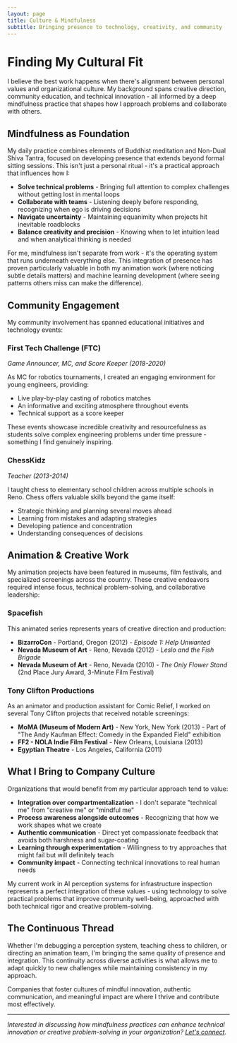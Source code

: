 ```yaml
---
layout: page
title: Culture & Mindfulness
subtitle: Bringing presence to technology, creativity, and community
---
```


# Finding My Cultural Fit

I believe the best work happens when there's alignment between personal values and organizational culture. My background spans creative direction, community education, and technical innovation - all informed by a deep mindfulness practice that shapes how I approach problems and collaborate with others.

## Mindfulness as Foundation

My daily practice combines elements of Buddhist meditation and Non-Dual Shiva Tantra, focused on developing presence that extends beyond formal sitting sessions. This isn't just a personal ritual - it's a practical approach that influences how I:

- **Solve technical problems** - Bringing full attention to complex challenges without getting lost in mental loops
- **Collaborate with teams** - Listening deeply before responding, recognizing when ego is driving decisions
- **Navigate uncertainty** - Maintaining equanimity when projects hit inevitable roadblocks
- **Balance creativity and precision** - Knowing when to let intuition lead and when analytical thinking is needed

For me, mindfulness isn't separate from work - it's the operating system that runs underneath everything else. This integration of presence has proven particularly valuable in both my animation work (where noticing subtle details matters) and machine learning development (where seeing patterns others miss can make the difference).

## Community Engagement

My community involvement has spanned educational initiatives and technology events:

### First Tech Challenge (FTC)
*Game Announcer, MC, and Score Keeper (2018-2020)*

As MC for robotics tournaments, I created an engaging environment for young engineers, providing:
- Live play-by-play casting of robotics matches
- An informative and exciting atmosphere throughout events
- Technical support as a score keeper

These events showcase incredible creativity and resourcefulness as students solve complex engineering problems under time pressure - something I find genuinely inspiring.

### ChessKidz
*Teacher (2013-2014)*

I taught chess to elementary school children across multiple schools in Reno. Chess offers valuable skills beyond the game itself:
- Strategic thinking and planning several moves ahead
- Learning from mistakes and adapting strategies
- Developing patience and concentration
- Understanding consequences of decisions

## Animation & Creative Work

My animation projects have been featured in museums, film festivals, and specialized screenings across the country. These creative endeavors required intense focus, technical problem-solving, and collaborative leadership:

### Spacefish
This animated series represents years of creative direction and production:

- **BizarroCon** - Portland, Oregon (2012) - *Episode 1: Help Unwanted*
- **Nevada Museum of Art** - Reno, Nevada (2012) - *Leslo and the Fish Brigade*
- **Nevada Museum of Art** - Reno, Nevada (2010) - *The Only Flower Stand* (2nd Place Jury Award, 3-Minute Film Festival)

### Tony Clifton Productions
As an animator and production assistant for Comic Relief, I worked on several Tony Clifton projects that received notable screenings:

- **MoMA (Museum of Modern Art)** - New York, New York (2013) - Part of "The Andy Kaufman Effect: Comedy in the Expanded Field" exhibition
- **FF2 - NOLA Indie Film Festival** - New Orleans, Louisiana (2013)
- **Egyptian Theatre** - Los Angeles, California (2011)

## What I Bring to Company Culture

Organizations that would benefit from my particular approach tend to value:

- **Integration over compartmentalization** - I don't separate "technical me" from "creative me" or "mindful me"
- **Process awareness alongside outcomes** - Recognizing that how we work shapes what we create
- **Authentic communication** - Direct yet compassionate feedback that avoids both harshness and sugar-coating
- **Learning through experimentation** - Willingness to try approaches that might fail but will definitely teach
- **Community impact** - Connecting technical innovations to real human needs

My current work in AI perception systems for infrastructure inspection represents a perfect integration of these values - using technology to solve practical problems that improve community well-being, approached with both technical rigor and creative problem-solving.

## The Continuous Thread

Whether I'm debugging a perception system, teaching chess to children, or directing an animation team, I'm bringing the same quality of presence and integration. This continuity across diverse activities is what allows me to adapt quickly to new challenges while maintaining consistency in my approach.

Companies that foster cultures of mindful innovation, authentic communication, and meaningful impact are where I thrive and contribute most effectively.

---

*Interested in discussing how mindfulness practices can enhance technical innovation or creative problem-solving in your organization? [Let's connect](/contact).*